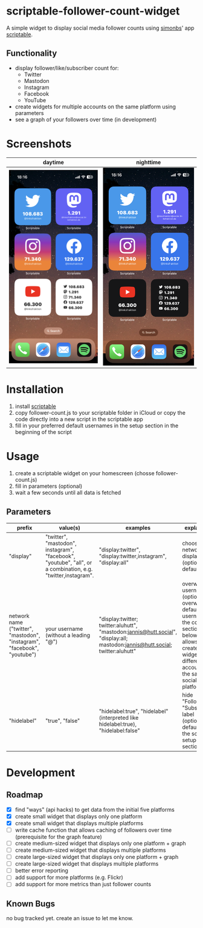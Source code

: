 # scriptable-follower-count-widget
A simple widget to display social media follower counts using [simonbs](https://github.com/simonbs)' app [scriptable](https://scriptable.app).

## Functionality
* display follower/like/subscriber count for:
	* Twitter
	* Mastodon
	* Instagram
	* Facebook
	* YouTube
* create widgets for multiple accounts on the same platform using parameters
* see a graph of your followers over time (in development)

# Screenshots
| daytime | nighttime |
| ------- | --------- |
| ![Screenshot: small widgets by day](screenshots/widgets_small_daytime.png) | ![Screenshot: small widgets by night](screenshots/widgets_small_nighttime.png) |

# Installation
1. install [scriptable](https://scriptable.app)
2. copy follower-count.js to your scriptable folder in iCloud or copy the code directly into a new script in the scriptable app
3. fill in your preferred default usernames in the setup section in the beginning of the script

# Usage
1. create a scriptable widget on your homescreen (chosse follower-count.js)
2. fill in parameters (optional)
3. wait a few seconds until all data is fetched

## Parameters
| **prefix**                                                               | **value(s)**                                                                                                 | **examples**                                                                                                                   | **explanation**                                                                                                                                                                         |
|--------------------------------------------------------------------------|--------------------------------------------------------------------------------------------------------------|--------------------------------------------------------------------------------------------------------------------------------|-----------------------------------------------------------------------------------------------------------------------------------------------------------------------------------------|
| "display"                                                                | "twitter", "mastodon", instagram", "facebook", "youtube", "all", or a combination, e.g. "twitter,instagram". | "display:twitter", "display:twitter,instagram", "display:all"                                                                  | choose social network(s) to display (optional; default: all)                                                                                                                            |
| network name ("twitter", "mastodon", "instagram", "facebook", "youtube") | your username (without a leading "@")                                                                        | "display:twitter; twitter:aluhutt", "mastodon:jannis@hutt.social", "display:all; mastodon:jannis@hutt.social; twitter:aluhutt" | overwrite username(s) (optional; overwrites default usernames in the config section below). this allows you to create widgets for different accounts on the same social media platform. |
| "hidelabel"                                                              | "true", "false"                                                                                              | "hidelabel:true", "hidelabel" (interpreted like hidelabel:true), "hidelabel:false"                                             | hide "Followers" / "Subscribers" label (optional; default: set in the script's setup section)                                                                                           |

# Development 
## Roadmap
- [x] find "ways" (api hacks) to get data from the initial five platforms
- [x] create small widget that displays only one platform
- [x] create small widget that displays multiple platforms
- [ ] write cache function that allows caching of followers over time (prerequisite for the graph feature)
- [ ] create medium-sized widget that displays only one platform + graph
- [ ] create medium-sized widget that displays multiple platforms
- [ ] create large-sized widget that displays only one platform + graph
- [ ] create large-sized widget that displays multiple platforms
- [ ] better error reporting
- [ ] add support for more platforms (e.g. Flickr)
- [ ] add support for more metrics than just follower counts

## Known Bugs
no bug tracked yet. create an issue to let me know.
